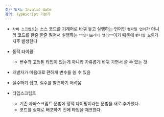```yaml
---
추가 일시: Invalid date
강의: TypeScript 기본기
---
```

- `자바 스크립트`는 소스 코드를 기계어로 바꿔 놓고 실행하는 언어인 `컴파일 언어`가 아니라 코드를 한줄 한줄 읽어서 실행하는 `**인터프리터 언어**`이기 때문에 `런타임 오류`가 자주 발생한다

  

- 동적 타이핑
    - 변수의 고정된 타입이 있는게 아니라 자유롭게 바꿔 가면서 쓸 수 있는 것

- 개발자가 마음대로 편하게 변수를 쓸 수 있음
- 실수하기 쉽고, 실수를 발견하기 어려움

  

  

- 타입스크립트
    - 기존 자바스크립트 문법에 정적 타이핑이라는 문법을 새로 추가했다.
    - 코드를 실제로 배포하기 전에 타입을 체크한다.